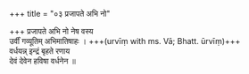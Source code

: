 +++
title = "०३ प्रजापते अभि नो"

+++
प्रजापते अभि नो नेष वस्य  
उर्वीं गव्यूतिम् अभिमातिषाहः । +++(urvīṃ with ms. Vā; Bhatt. ūrvīṃ)+++  
वर्धयन्न् इन्द्रं बृहते रणाय  
देवं देवेन हविषा वर्धनेन ॥